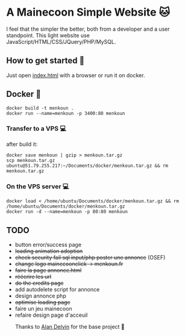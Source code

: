 #  A Mainecoon Simple Website :cat:

I feel that the simpler the better, both from a developer and a user standpoint.
This light website use JavaScript/HTML/CSS/JQuery/PHP/MySQL.

## How to get started :stars:

Just open [index.html](src/index.html) with a browser or run it on docker.

## Docker :whale:

```
docker build -t menkoun .
docker run --name=menkoun -p 3400:80 menkoun
```
### Transfer to a VPS :computer:

after build it:
```
docker save menkoun | gzip > menkoun.tar.gz
scp menkoun.tar.gz ubuntu@51.79.255.217:~/Documents/docker/menkoun.tar.gz && rm menkoun.tar.gz
```

### On the VPS server :computer:

```
docker load < /home/ubuntu/Documents/docker/menkoun.tar.gz && rm /home/ubuntu/Documents/docker/menkoun.tar.gz
docker run -d --name=menkoun -p 80:80 menkoun
```

## TODO

- button error/success page
- ~~loading animation adoption~~
- ~~check security fail sql input/php poster une annonce~~ (OSEF)
- ~~change logo mainecoonclick -> menkoun.fr~~
- ~~faire la page annonce.html~~
- ~~réécrire les url~~
- ~~do the credits page~~
- add autodelete script for annonce
- design annonce php
- ~~optimise loading page~~
- faire un jeu mainecoon
- refaire design page d'acceuil

&nbsp;
&nbsp;
&nbsp;
Thanks to [Alan Delvin](https://github.com/AlanDevlin) for the base project :man: 
